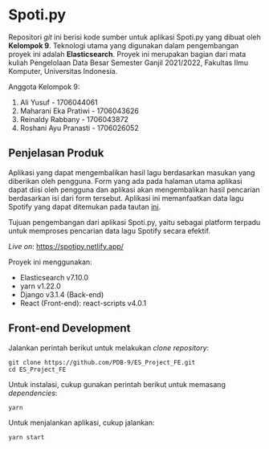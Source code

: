 # Spoti.py

Repositori _git_ ini berisi kode sumber untuk aplikasi Spoti.py yang dibuat oleh **Kelompok 9**. Teknologi utama yang digunakan dalam pengembangan proyek ini adalah **Elasticsearch**. Proyek ini merupakan bagian dari mata kuliah Pengelolaan Data Besar Semester Ganjil 2021/2022, Fakultas Ilmu Komputer, Universitas Indonesia.

Anggota Kelompok 9:

1. Ali Yusuf - 1706044061
2. Maharani Eka Pratiwi - 1706043626
3. Reinaldy Rabbany - 1706043872
4. Roshani Ayu Pranasti - 1706026052

## Penjelasan Produk

Aplikasi yang dapat mengembalikan hasil lagu berdasarkan masukan yang diberikan oleh pengguna. Form yang ada pada halaman utama aplikasi dapat diisi oleh pengguna dan aplikasi akan mengembalikan hasil pencarian berdasarkan isi dari form tersebut. Aplikasi ini memanfaatkan data lagu Spotify yang dapat ditemukan pada tautan [ini](https://www.kaggle.com/yamaerenay/spotify-dataset-19212020-160k-tracks).

Tujuan pengembangan dari aplikasi Spoti.py, yaitu sebagai platform terpadu untuk memproses pencarian data lagu Spotify secara efektif.

_Live on_: https://spotipy.netlify.app/

Proyek ini menggunakan:

- Elasticsearch v7.10.0
- yarn v1.22.0
- Django v3.1.4 (Back-end)
- React (Front-end): react-scripts v4.0.1

## Front-end Development

Jalankan perintah berikut untuk melakukan _clone repository_:

    git clone https://github.com/PDB-9/ES_Project_FE.git
    cd ES_Project_FE

Untuk instalasi, cukup gunakan perintah berikut untuk memasang _dependencies_:

    yarn

Untuk menjalankan aplikasi, cukup jalankan:

    yarn start
